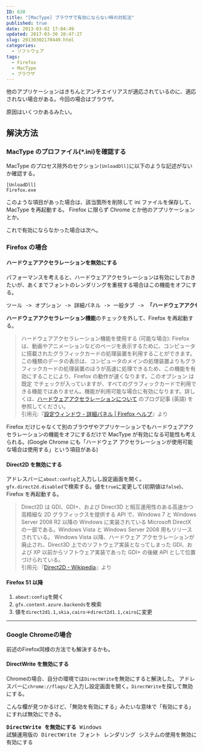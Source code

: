 ```yaml
---
ID: 630
title: "[MacType] ブラウザで有効にならない時の対処法"
published: true
date: 2013-03-02 17:04:49
updated: 2017-03-30 20:47:27
slug: 20130302170449.html
categories:
  - ソフトウェア
tags:
  - Firefox
  - MacType
  - ブラウザ
---
```


他のアプリケーションはきちんとアンチエイリアスが適応されているのに、適応されない場合がある。今回の場合はブラウザ。

<!--more-->

原因はいくつかあるみたい。

## 解決方法

### MacType のプロファイル(\*.ini)を確認する

MacType のプロセス除外のセクション<code>[UnloadDll]</code>に以下のような記述がないか確認する。

```
[UnloadDll]
Firefox.exe
```

このような項目があった場合は、該当箇所を削除して ini ファイルを保存して、MacType を再起動する。
Firefox に限らず Chrome とか他のアプリケーションとか。

これで有効にならなかった場合は次へ。

### Firefox の場合

#### ハードウェアアクセラレーションを無効にする

パフォーマンスを考えると、ハードウェアアクセラレーションは有効にしておきたいが、あくまでフォントのレンダリングを重視する場合はこの機能をオフにする。

<pre>ツール -> オプション -> 詳細パネル -> 一般タブ -> <strong>「ハードウェアアクセラレーション機能を使用する (可能な場合)」</strong></pre>

<strong>ハードウェアアクセラレーション機能</strong>のチェックを外して、Firefox を再起動する。

<blockquote>ハードウェアアクセラレーション機能を使用する (可能な場合): Firefox は、動画やアニメーションなどのページを表示するために、コンピュータに搭載されたグラフィックカードの処理装置を利用することができます。この種類のデータの表示は、コンピュータのメインの処理装置よりもグラフィックカードの処理装置のほうが高速に処理できるため、この機能を有効にすることにより、Firefox の動作が速くなります。このオプション は既定 でチェックが入っていますが、すべてのグラフィックカードで利用できる機能ではありません。機能が利用可能な場合に有効になります。詳しくは、<a href="http://goo.gl/eYM1r">ハードウェアアクセラレーションについて</a> のブログ記事 (英語) を参照してください。<footer>引用元:『<a href="http://goo.gl/3sLBv" target="_blank">設定ウィンドウ - 詳細パネル | Firefox ヘルプ</a>』より</footer></blockquote>

Firefox だけじゃなくて別のブラウザやアプリケーションでもハードウェアアクセラレーションの機能をオフにするだけで MacType が有効になる可能性も考えられる。(Google Chrome にも「ハードウェア アクセラレーションが使用可能な場合は使用する」という項目がある)

#### Direct2D を無効にする

アドレスバーに<code>about:config</code>と入力しし設定画面を開く。<code>gfx.direct2d.disabled</code>で検索する。値を<code>true</code>に変更して(初期値は<code>false</code>)、Firefox を再起動する。

<blockquote>Direct2D は GDI、GDI+、および Direct3D と相互運用性のある高速かつ高精細な 2D グラフィックスを提供する API で、Windows 7 と Windows Server 2008 R2 以降の Windows に実装されている Microsoft DirectX の一部である。Windows Vista と Windows Server 2008 用もリリースされている。 Windows Vista 以降、ハードウェア アクセラレーションが廃止され、Direct3D 上でのソフトウェア実装となってしまった GDI、および XP 以前からソフトウェア実装であった GDI+ の後継 API として位置づけられている。<footer>引用元:『<a href="http://ja.wikipedia.org/wiki/Direct2D" target="_blank">Direct2D - Wikipedia</a>』より</footer></blockquote>

#### Firefox 51 以降

1. `about:config`を開く
1. `gfx.content.azure.backends`を検索
1. 値を`direct2d1.1,skia,cairo`→`direct2d1.1,cairo`に変更

---

<h3>Google Chromeの場合</h3>
前述のFirefox同様の方法でも解決するかも。

<h4>DirectWrite を無効にする</h4>
Chromeの場合、自分の環境では<code>DirectWrite</code>を無効にすると解決した。
アドレスバーに<code>chrome://flags/</code>と入力し設定画面を開く。<code>DirectWrite</code>を探して無効にする。

こんな欄が見つかるけど、「無効を有効にする」みたいな意味で「有効にする」にすれば無効にできる。

<pre><b>DirectWrite を無効にする</b> Windows
試験運用版の DirectWrite フォント レンダリング システムの使用を無効にします。 #disable-direct-write
有効にする</pre>
